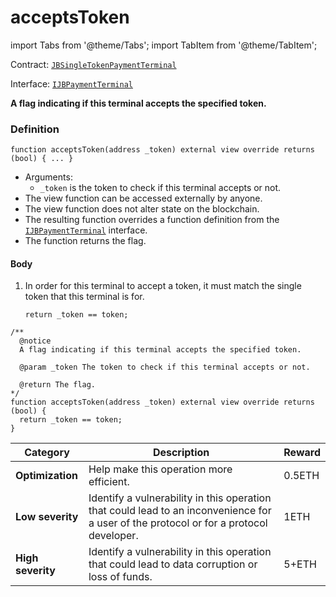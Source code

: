 # acceptsToken

import Tabs from '@theme/Tabs';
import TabItem from '@theme/TabItem';

Contract: [`JBSingleTokenPaymentTerminal`](/api/contracts/or-abstract/jbsingletokenpaymentterminal/README.md)​‌

Interface: [`IJBPaymentTerminal`](/api/interfaces/ijbpaymentterminal.md)

<Tabs>
<TabItem value="Step by step" label="Step by step">

**A flag indicating if this terminal accepts the specified token.**

### Definition

```
function acceptsToken(address _token) external view override returns (bool) { ... }
```

* Arguments:
  * `_token` is the token to check if this terminal accepts or not.
* The view function can be accessed externally by anyone.
* The view function does not alter state on the blockchain.
* The resulting function overrides a function definition from the [`IJBPaymentTerminal`](/api/interfaces/ijbpaymentterminal.md) interface.
* The function returns the flag.

#### Body

1.  In order for this terminal to accept a token, it must match the single token that this terminal is for.

    ```
    return _token == token;
    ```

</TabItem>

<TabItem value="Code" label="Code">

```
/** 
  @notice
  A flag indicating if this terminal accepts the specified token.

  @param _token The token to check if this terminal accepts or not.

  @return The flag.
*/
function acceptsToken(address _token) external view override returns (bool) {
  return _token == token;
}
```

</TabItem>

<TabItem value="Bug bounty" label="Bug bounty">

| Category          | Description                                                                                                                            | Reward |
| ----------------- | -------------------------------------------------------------------------------------------------------------------------------------- | ------ |
| **Optimization**  | Help make this operation more efficient.                                                                                               | 0.5ETH |
| **Low severity**  | Identify a vulnerability in this operation that could lead to an inconvenience for a user of the protocol or for a protocol developer. | 1ETH   |
| **High severity** | Identify a vulnerability in this operation that could lead to data corruption or loss of funds.                                        | 5+ETH  |

</TabItem>
</Tabs>
